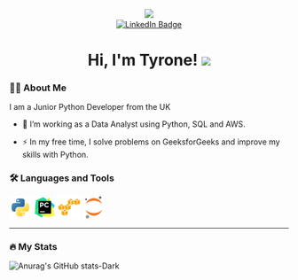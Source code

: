 <div id="header" align="center">
  <img src="https://media.giphy.com/media/j2t6xYzbmXLYIqseXq/giphy.gif" width="100"/>
</div>
<div id="badges" align="center">

  <a href="https://www.linkedin.com/in/tyrone-dike-b94316228/">
    <img src="https://img.shields.io/badge/LinkedIn-blue?style=for-the-badge&logo=linkedin&logoColor=white" alt="LinkedIn Badge"/>
  </a>
  <align ="center"img src="https://komarev.com/ghpvc/?username=your-github-username&style=flat-square&color=blue" alt=""/>

</div>
<h1 align = "center">
  Hi, I'm Tyrone!
  <img src="https://media.giphy.com/media/hvRJCLFzcasrR4ia7z/giphy.gif" width="30px"/>
</h1>


### :man_technologist: About Me
I am a Junior Python Developer from the UK

- :telescope: I’m working as a Data Analyst using Python, SQL and AWS.

- :zap: In my free time, I solve problems on GeeksforGeeks and improve my skills with Python.

### :hammer_and_wrench: Languages and Tools 
<div>

  <img src="https://github.com/devicons/devicon/blob/master/icons/python/python-original.svg" width="40" height="40"/>
  <img src="https://github.com/devicons/devicon/blob/master/icons/pycharm/pycharm-original.svg" width="40" height="40"/>
 <img src="https://github.com/devicons/devicon/blob/master/icons/amazonwebservices/amazonwebservices-original.svg" width="40" height="40"/>
  <img src="https://github.com/devicons/devicon/blob/master/icons/jupyter/jupyter-original.svg" width="40" height="40"/>

  
</div>

---

### :fire: My Stats 
![Anurag's GitHub stats-Dark](https://github-readme-stats.vercel.app/api?username=TyDk25&show_icons=true&theme=dark#gh-dark-mode-only)


